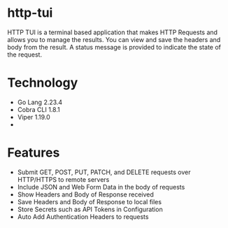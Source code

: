 # http-tui

HTTP TUI is a terminal based application that makes HTTP Requests and allows you to manage the results. You can view and save the headers and body from the result. A status message is provided to indicate the state of the request.

# Technology

- Go Lang 2.23.4
- Cobra CLI 1.8.1
- Viper 1.19.0
-

# Features

- Submit GET, POST, PUT, PATCH, and DELETE requests over HTTP/HTTPS to remote servers
- Include JSON and Web Form Data in the body of requests
- Show Headers and Body of Response received
- Save Headers and Body of Response to local files
- Store Secrets such as API Tokens in Configuration
- Auto Add Authentication Headers to requests
